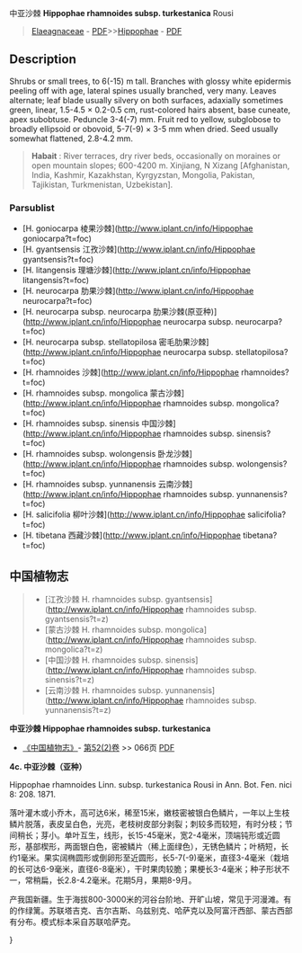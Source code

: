 中亚沙棘 **Hippophae rhamnoides subsp. turkestanica** Rousi

> [Elaeagnaceae](http://www.iplant.cn/info/Elaeagnaceae?t=foc) - [PDF](http://www.iplant.cn/foc/pdf/Elaeagnaceae.pdf)>>[Hippophae](http://www.iplant.cn/info/Hippophae?t=foc) - [PDF](http://www.iplant.cn/foc/pdf/Hippophae.pdf)

## Description

Shrubs or small trees, to 6(-15) m tall. Branches with glossy white epidermis peeling off with age, lateral spines usually branched, very many. Leaves alternate; leaf blade usually silvery on both surfaces, adaxially sometimes green, linear, 1.5-4.5 × 0.2-0.5 cm, rust-colored hairs absent, base cuneate, apex subobtuse. Peduncle 3-4(-7) mm. Fruit red to yellow, subglobose to broadly ellipsoid or obovoid, 5-7(-9) × 3-5 mm when dried. Seed usually somewhat flattened, 2.8-4.2 mm.

> **Habait** : 
> River terraces, dry river beds, occasionally on moraines or open mountain slopes; 600-4200 m. Xinjiang, N Xizang [Afghanistan, India, Kashmir, Kazakhstan, Kyrgyzstan, Mongolia, Pakistan, Tajikistan, Turkmenistan, Uzbekistan].

### Parsublist

* [H.  goniocarpa  棱果沙棘](http://www.iplant.cn/info/Hippophae goniocarpa?t=foc)
* [H.  gyantsensis  江孜沙棘](http://www.iplant.cn/info/Hippophae gyantsensis?t=foc)
* [H.  litangensis  理塘沙棘](http://www.iplant.cn/info/Hippophae litangensis?t=foc)
* [H.  neurocarpa  肋果沙棘](http://www.iplant.cn/info/Hippophae neurocarpa?t=foc)
* [H.  neurocarpa subsp. neurocarpa  肋果沙棘(原亚种)](http://www.iplant.cn/info/Hippophae neurocarpa subsp. neurocarpa?t=foc)
* [H.  neurocarpa subsp. stellatopilosa  密毛肋果沙棘](http://www.iplant.cn/info/Hippophae neurocarpa subsp. stellatopilosa?t=foc)
* [H.  rhamnoides  沙棘](http://www.iplant.cn/info/Hippophae rhamnoides?t=foc)
* [H.  rhamnoides subsp. mongolica  蒙古沙棘](http://www.iplant.cn/info/Hippophae rhamnoides subsp. mongolica?t=foc)
* [H.  rhamnoides subsp. sinensis  中国沙棘](http://www.iplant.cn/info/Hippophae rhamnoides subsp. sinensis?t=foc)
* [H.  rhamnoides subsp. wolongensis  卧龙沙棘](http://www.iplant.cn/info/Hippophae rhamnoides subsp. wolongensis?t=foc)
* [H.  rhamnoides subsp. yunnanensis  云南沙棘](http://www.iplant.cn/info/Hippophae rhamnoides subsp. yunnanensis?t=foc)
* [H.  salicifolia  柳叶沙棘](http://www.iplant.cn/info/Hippophae salicifolia?t=foc)
* [H.  tibetana  西藏沙棘](http://www.iplant.cn/info/Hippophae tibetana?t=foc)

## 中国植物志

> * [江孜沙棘  H.  rhamnoides subsp. gyantsensis](http://www.iplant.cn/info/Hippophae rhamnoides subsp. gyantsensis?t=z)
> * [蒙古沙棘  H.  rhamnoides subsp. mongolica](http://www.iplant.cn/info/Hippophae rhamnoides subsp. mongolica?t=z)
> * [中国沙棘  H.  rhamnoides subsp. sinensis](http://www.iplant.cn/info/Hippophae rhamnoides subsp. sinensis?t=z)
> * [云南沙棘  H.  rhamnoides subsp. yunnanensis](http://www.iplant.cn/info/Hippophae rhamnoides subsp. yunnanensis?t=z)

**中亚沙棘 Hippophae rhamnoides subsp. turkestanica**

* [《中国植物志》](http://www.iplant.cn/frps)- [第52(2)卷](http://www.iplant.cn/frps/vol/52(2)) >> 066页 [PDF](http://www.iplant.cn/frps/pdf/52(2)/066.pdf)

**4c. 中亚沙棘（亚种）**

Hippophae rhamnoides Linn. subsp. turkestanica Rousi in Ann. Bot. Fen. nici 8: 208. 1871.

落叶灌木或小乔木，高可达6米，稀至15米，嫩枝密被银白色鳞片，一年以上生枝鳞片脱落，表皮呈白色，光亮，老枝树皮部分剥裂；刺较多而较短，有时分枝；节间稍长；芽小。单叶互生，线形，长15-45毫米，宽2-4毫米，顶端钝形或近圆形，基部楔形，两面银白色，密被鳞片（稀上面绿色），无锈色鳞片；叶柄短，长约1毫米。果实阔椭圆形或倒卵形至近圆形，长5-7(-9)毫米，直径3-4毫米（栽培的长可达6-9毫米，直径6-8毫米），干时果肉较脆；果梗长3-4毫米；种子形状不一，常稍扁，长2.8-4.2毫米。花期5月，果期8-9月。

产我国新疆。生于海拔800-3000米的河谷台阶地、开旷山坡，常见于河漫滩。有的作绿篱。苏联塔吉克、吉尔吉斯、乌兹别克、哈萨克以及阿富汗西部、蒙古西部有分布。模式标本采自苏联哈萨克。

}